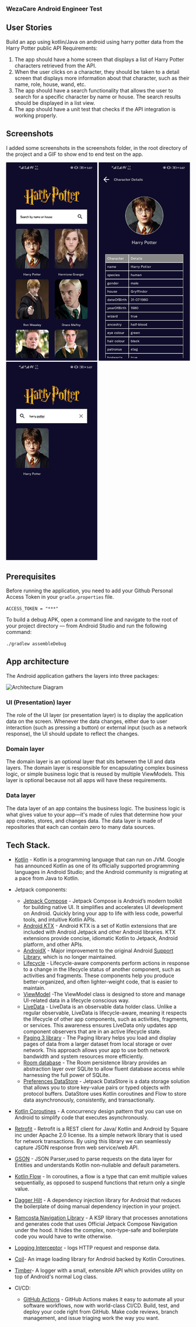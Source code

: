 ### WezaCare Android Engineer Test

## User Stories
Build an app using kotlin/Java on android using harry potter data from the Harry Potter public API
Requirements:
1. The app should have a home screen that displays a list of Harry Potter
characters retrieved from the API.
2. When the user clicks on a character, they should be taken to a detail
screen that displays more information about that character, such as their
name, role, house, wand, etc.
3. The app should have a search functionality that allows the user to search
for a specific character by name or house. The search results should be
displayed in a list view.
4. The app should have a unit test that checks if the API integration is
working properly.

## Screenshots
I added some screenshots in the screenshots folder, in the root directory of the project and a GIF to show end to end test on the app.

<img src="screenshots/one.jpeg" width="250"/> <img src="screenshots/two.jpeg" width="250"/> <img src="screenshots/three.jpeg" width="250"/>

## Prerequisites
Before running the application, you need to add your Github Personal Access Token in your `gradle.properties` file.

`ACCESS_TOKEN = "***"`

To build a debug APK, open a command line and navigate to the root of your project directory — from Android Studio and run the following command:

`./gradlew assembleDebug`

## App architecture
The Android application gathers the layers into three packages:

<p><img src="screenshorts/mad-arch-overview.png"  width="400"  height="250" alt="Architecture Diagram"></p>

### UI (Presentation) layer
The role of the UI layer (or presentation layer) is to display the application data on the screen. Whenever the data changes, either due to user interaction (such as pressing a button) or external input (such as a network response), the UI should update to reflect the changes.

### Domain layer
The domain layer is an optional layer that sits between the UI and data layers. The domain layer is responsible for encapsulating complex business logic, or simple business logic that is reused by multiple ViewModels. This layer is optional because not all apps will have these requirements.

### Data layer
The data layer of an app contains the business logic. The business logic is what gives value to your app—it's made of rules that determine how your app creates, stores, and changes data. The data layer is made of repositories that each can contain zero to many data sources.

## Tech Stack.
- [Kotlin](https://developer.android.com/kotlin) - Kotlin is a programming language that can run on JVM. Google has announced Kotlin as one of its officially supported programming languages in Android Studio; and the Android community is migrating at a pace from Java to Kotlin.
- Jetpack components:
    - [Jetpack Compose](https://developer.android.com/jetpack/compose) - Jetpack Compose is Android’s modern toolkit for building native UI. It simplifies and accelerates UI development on Android. Quickly bring your app to life with less code, powerful tools, and intuitive Kotlin APIs.
    - [Android KTX](https://developer.android.com/kotlin/ktx.html) - Android KTX is a set of Kotlin extensions that are included with Android Jetpack and other Android libraries. KTX extensions provide concise, idiomatic Kotlin to Jetpack, Android platform, and other APIs.
    - [AndroidX](https://developer.android.com/jetpack/androidx) - Major improvement to the original Android [Support Library](https://developer.android.com/topic/libraries/support-library/index), which is no longer maintained.
    - [Lifecycle](https://developer.android.com/topic/libraries/architecture/lifecycle) - Lifecycle-aware components perform actions in response to a change in the lifecycle status of another component, such as activities and fragments. These components help you produce better-organized, and often lighter-weight code, that is easier to maintain.
    - [ViewModel](https://developer.android.com/topic/libraries/architecture/viewmodel) -The ViewModel class is designed to store and manage UI-related data in a lifecycle conscious way.
    - [LiveData](https://developer.android.com/topic/libraries/architecture/livedata) - LiveData is an observable data holder class. Unlike a regular observable, LiveData is lifecycle-aware, meaning it respects the lifecycle of other app components, such as activities, fragments, or services. This awareness ensures LiveData only updates app component observers that are in an active lifecycle state.
    - [Paging 3 library](https://developer.android.com/topic/libraries/architecture/paging/v3-overview) - The Paging library helps you load and display pages of data from a larger dataset from local storage or over network. This approach allows your app to use both network bandwidth and system resources more efficiently.
    - [Room database](https://developer.android.com/training/data-storage/room) - The Room persistence library provides an abstraction layer over SQLite to allow fluent database access while harnessing the full power of SQLite.
    - [Preferences DataStore](https://developer.android.com/topic/libraries/architecture/datastore) - Jetpack DataStore is a data storage solution that allows you to store key-value pairs or typed objects with protocol buffers. DataStore uses Kotlin coroutines and Flow to store data asynchronously, consistently, and transactionally.

- [Kotlin Coroutines](https://developer.android.com/kotlin/coroutines) - A concurrency design pattern that you can use on Android to simplify code that executes asynchronously.
- [Retrofit](https://square.github.io/retrofit) -  Retrofit is a REST client for Java/ Kotlin and Android by Square inc under Apache 2.0 license. Its a simple network library that is used for network transactions. By using this library we can seamlessly capture JSON response from web service/web API.
- [GSON](https://github.com/square/gson) - JSON Parser,used to parse requests on the data layer for Entities and understands Kotlin non-nullable and default parameters.
- [Kotlin Flow](https://developer.android.com/kotlin/flow) - In coroutines, a flow is a type that can emit multiple values sequentially, as opposed to suspend functions that return only a single value.
- [Dagger Hilt](https://developer.android.com/training/dependency-injection/hilt-android) - A dependency injection library for Android that reduces the boilerplate of doing manual dependency injection in your project.
- [Ramcosta Navigation Library](https://composedestinations.rafaelcosta.xyz/) - A KSP library that processes annotations and generates code that uses Official Jetpack Compose Navigation under the hood. It hides the complex, non-type-safe and boilerplate code you would have to write otherwise.
- [Logging Interceptor](https://github.com/square/okhttp/blob/master/okhttp-logging-interceptor/README.md) -  logs HTTP request and response data.
- [Coil](https://coil-kt.github.io/coil/compose/)- An image loading library for Android backed by Kotlin Coroutines.
- [Timber](https://github.com/JakeWharton/timber)- A logger with a small, extensible API which provides utility on top of Android's normal Log class.

- CI/CD:
    - [GitHub Actions](https://github.com/features/actions) - GitHub Actions makes it easy to automate all your software workflows, now with world-class CI/CD. Build, test, and deploy your code right from GitHub. Make code reviews, branch management, and issue triaging work the way you want.
